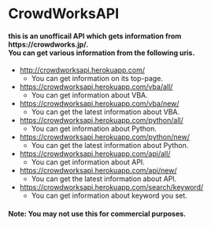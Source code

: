 # CrowdWorksAPI
<h4>
this is an unofficail API which gets information from https://crowdworks.jp/. <br>
You can get various information from the following uris. <br>
</h4>

* http://crowdworksapi.herokuapp.com/
  * You can get information on its top-page.
* https://crowdworksapi.herokuapp.com/vba/all/
  * You can get information about VBA.
* https://crowdworksapi.herokuapp.com/vba/new/
  * You can get the latest information about VBA.
* https://crowdworksapi.herokuapp.com/python/all/
  * You can get information about Python.
* https://crowdworksapi.herokuapp.com/python/new/
  * You can get the latest information about Python.
* https://crowdworksapi.herokuapp.com/api/all/
  * You can get information about API.
* https://crowdworksapi.herokuapp.com/api/new/
  * You can get the latest information about API.
* https://crowdworksapi.herokuapp.com/search/keyword/
  * You can get information about keyword you set.

<h4>Note: You may not use this for commercial purposes.</h4> 